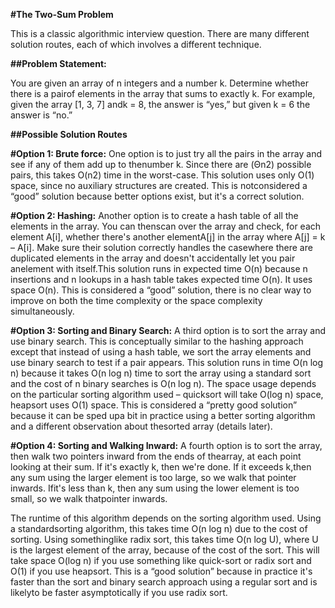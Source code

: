 **#The Two-Sum Problem**

This is a classic algorithmic interview question. There are many different solution routes, each of which involves a different technique.

**##Problem Statement:**

You are given an array of n integers and a number k. Determine whether there is a pairof elements in the array that sums to exactly k. For example, given the array [1, 3, 7] andk = 8, the answer is “yes,” but given k = 6 the answer is “no.”

**##Possible Solution Routes**

**#Option 1: Brute force:**
One option is to just try all the pairs in the array and see if any of them add up to thenumber  k. Since there are  (Θn2) possible pairs, this takes O(n2) time in the worst-case. This solution uses only O(1) space, since no auxiliary structures are created. This is notconsidered a “good” solution because better options exist, but it's a correct solution.

**#Option 2: Hashing:**
Another option is to create a hash table of all the elements in the array. You can thenscan over the array and check, for each element A[i], whether there's another elementA[j] in the array where A[j] = k – A[i]. Make sure their solution correctly handles the casewhere there are duplicated elements in the array and doesn't accidentally let you pair anelement with itself.This solution runs in expected time O(n) because n insertions and n lookups in a hash table takes expected time O(n). It uses space O(n). This is considered a “good” solution, there is no clear way to improve on both the time complexity or the space complexity simultaneously.

**#Option 3: Sorting and Binary Search:**
A third option is to sort the array and use binary search. This is conceptually similar to the hashing approach except that instead of using a hash table, we sort the array elements and use binary search to test if a pair appears. This solution runs in time O(n log n) because it takes O(n log n) time to sort the array using a standard sort and the cost of n binary searches is O(n log n). The space usage depends on the particular sorting algorithm used – quicksort will take O(log n) space, heapsort uses O(1) space. This is considered a “pretty good solution” because it can be sped upa bit in practice using a better sorting algorithm and a different observation about thesorted array (details later).

**#Option 4: Sorting and Walking Inward:**
A fourth option is to sort the array, then walk two pointers inward from the ends of thearray, at each point looking at their sum. If it's exactly k, then we're done. If it exceeds k,then any sum using the larger element is too large, so we walk that pointer inwards. Ifit's less than k, then any sum using the lower element is too small, so we walk thatpointer inwards.

The runtime of this algorithm depends on the sorting algorithm used. Using a standardsorting algorithm, this takes time O(n log n) due to the cost of sorting. Using somethinglike radix sort, this takes time O(n log U), where U is the largest element of the array, because of the cost of the sort. This will take space O(log n) if you use something like quick-sort or radix sort and O(1) if you use heapsort. This is a “good solution” because in practice it's faster than the sort and binary search approach using a regular sort and is likelyto be faster asymptotically if you use radix sort.
